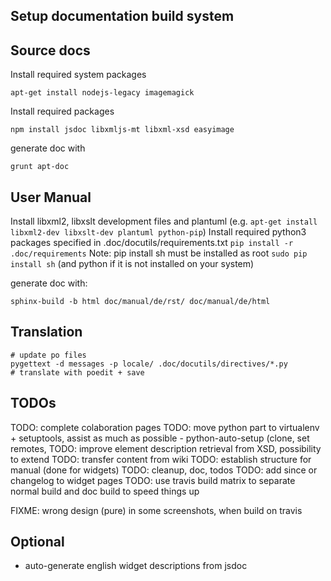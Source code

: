 Setup documentation build system
--------------------------------

Source docs
-----------
Install required system packages
```
apt-get install nodejs-legacy imagemagick
```

Install required packages
```
npm install jsdoc libxmljs-mt libxml-xsd easyimage
```

generate doc with
```
grunt apt-doc
```

User Manual
-----------
Install libxml2, libxslt development files and plantuml (e.g. `apt-get install libxml2-dev libxslt-dev plantuml python-pip`)
Install required python3 packages specified in .doc/docutils/requirements.txt
`pip install -r .doc/requirements`
Note: pip install sh must be installed as root `sudo pip install sh`
(and python if it is not installed on your system)
 
generate doc with: 
```
sphinx-build -b html doc/manual/de/rst/ doc/manual/de/html
```

Translation
-----------
```
# update po files
pygettext -d messages -p locale/ .doc/docutils/directives/*.py
# translate with poedit + save
```

TODOs
-----

TODO: complete colaboration pages
TODO: move python part to virtualenv + setuptools, assist as much as possible
        - python-auto-setup (clone, set remotes, 
TODO: improve element description retrieval from XSD, possibility to extend
TODO: transfer content from wiki
TODO: establish structure for manual (done for widgets)
TODO: cleanup, doc, todos
TODO: add since or changelog to widget pages
TODO: use travis build matrix to separate normal build and doc build to speed things up

FIXME: wrong design (pure) in some screenshots, when build on travis


Optional
--------

 * auto-generate english widget descriptions from jsdoc
